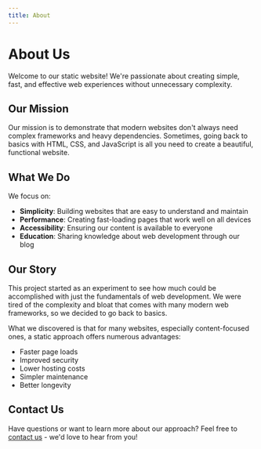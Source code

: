 ```yaml
---
title: About
---
```


# About Us

Welcome to our static website! We're passionate about creating simple, fast, and effective web experiences without unnecessary complexity.

## Our Mission

Our mission is to demonstrate that modern websites don't always need complex frameworks and heavy dependencies. Sometimes, going back to basics with HTML, CSS, and JavaScript is all you need to create a beautiful, functional website.

## What We Do

We focus on:

- **Simplicity**: Building websites that are easy to understand and maintain
- **Performance**: Creating fast-loading pages that work well on all devices
- **Accessibility**: Ensuring our content is available to everyone
- **Education**: Sharing knowledge about web development through our blog

## Our Story

This project started as an experiment to see how much could be accomplished with just the fundamentals of web development. We were tired of the complexity and bloat that comes with many modern web frameworks, so we decided to go back to basics.

What we discovered is that for many websites, especially content-focused ones, a static approach offers numerous advantages:

- Faster page loads
- Improved security
- Lower hosting costs
- Simpler maintenance
- Better longevity

## Contact Us

Have questions or want to learn more about our approach? Feel free to [contact us](/pages/contact.html) - we'd love to hear from you! 